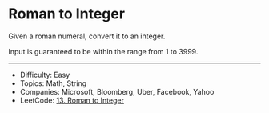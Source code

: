 # Roman to Integer

Given a roman numeral, convert it to an integer.

Input is guaranteed to be within the range from 1 to 3999.

---

* Difficulty: Easy
* Topics: Math, String
* Companies: Microsoft, Bloomberg, Uber, Facebook, Yahoo
* LeetCode: [13. Roman to Integer](https://leetcode.com/problems/roman-to-integer/description/)
